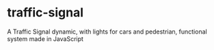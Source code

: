 # traffic-signal
A Traffic Signal dynamic, with lights for cars and pedestrian, functional system made in JavaScript
